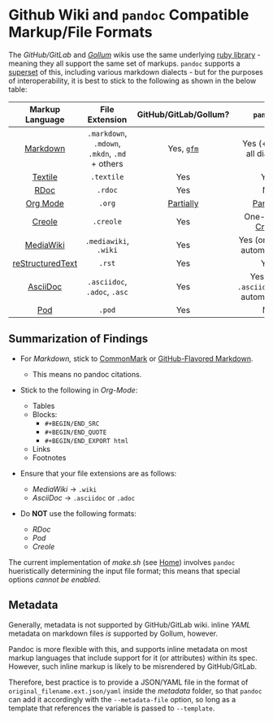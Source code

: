 # Github Wiki and `pandoc` Compatible Markup/File Formats

The *GitHub/GitLab* and *[Gollum](https://github.com/gollum/gollum)* wikis use the same underlying [ruby library](https://github.com/github/markup#markups) - meaning they all support the same set of markups. `pandoc` supports a [superset](https://github.com/jgm/pandoc/blob/main/src/Text/Pandoc/App/FormatHeuristics.hs#L38) of this, including various markdown dialects - but for the purposes of interoperability, it is best to stick to the following as shown in the below table:

| Markup Language | File Extension | GitHub/GitLab/Gollum? | `pandoc`? |
| :---: | :---: | :---: | :---: |
| [Markdown](http://daringfireball.net/projects/markdown/) | `.markdown`, `.mdown`, `.mkdn`, `.md` + others | Yes, [`gfm`](https://github.github.com/gfm/) | Yes (+others, all dialects) |
|  [Textile](https://www.promptworks.com/textile) | `.textile` | Yes | Yes |
| [RDoc](https://ruby.github.io/rdoc/) | `.rdoc` | Yes | No |
| [Org Mode](http://orgmode.org/) | `.org` | [Partially](https://github.com/wallyqs/org-ruby#current-status) | [Partially](https://pandoc.org/org.html) |
| [Creole](http://wikicreole.org/) | `.creole` | Yes | One-Way → [Creole](https://pandoc.org/) |
| [MediaWiki](http://www.mediawiki.org/wiki/Help:Formatting) | `.mediawiki`, `.wiki` | Yes | Yes (only `.wiki` automatically)|
| [reStructuredText](http://docutils.sourceforge.net/rst.html) | `.rst` | Yes | Yes |
| [AsciiDoc](https://asciidoc.org) | `.asciidoc`, `.adoc`, `.asc` | Yes | Yes (only `.asciidoc`/`.adoc` automatically) |
| [Pod](http://search.cpan.org/dist/perl/pod/perlpod.pod) | `.pod` | Yes | No |

## Summarization of Findings

- For *Markdown,* stick to [CommonMark](https://commonmark.org/) or [GitHub-Flavored Markdown](https://github.github.com/gfm/).
    - This means no pandoc citations.

- Stick to the following in *Org-Mode*:
    - Tables
    - Blocks:
        - `#+BEGIN/END_SRC`
        - `#+BEGIN/END_QUOTE`
        - `#+BEGIN/END_EXPORT html`
    - Links
    - Footnotes

- Ensure that your file extensions are as follows:
    - *MediaWiki* → `.wiki`
    - *AsciiDoc* → `.asciidoc` or `.adoc`

- Do **NOT** use the following formats:
    - *RDoc*
    - *Pod*
    - *Creole*

The current implementation of *make.sh* (see [Home](Home)) involves `pandoc` hueristically determining the input file format; this means that special options *cannot be enabled.*
## Metadata

Generally, metadata is not supported by GitHub/GitLab wiki. inline *YAML* metadata on markdown files *is* supported by Gollum, however.

Pandoc is more flexible with this, and supports inline metadata on most markup languages that include support for it (or attributes) within its spec. However, such inline markup is likely to be misrendered by GitHub/GitLab.

Therefore, best practice is to provide a JSON/YAML file in the format of `original_filename.ext.json/yaml` inside the *metadata* folder, so that `pandoc` can add it accordingly with the `--metadata-file` option, so long as a template that references the variable is passed to `--template`.